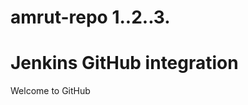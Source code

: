# amrut-repo 1..2..3.
<!DOCTYPE html>
<html>
<body>
<h1>Jenkins GitHub integration</h1>
<p>Welcome to GitHub</p>
</body> 
</html>
